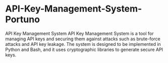 # API-Key-Management-System-Portuno
API Key Management System  API Key Management System is a tool for managing API keys and securing them against attacks such as brute-force attacks and API key leakage. The system is designed to be implemented in Python and Bash, and it uses cryptographic libraries to generate secure API keys.
